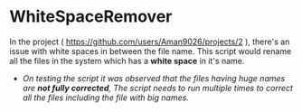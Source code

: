 # WhiteSpaceRemover
In the project ( https://github.com/users/Aman9026/projects/2 ), there's an issue with white spaces in between the file name.
This script would rename all the files in the system which has a __white space__ in it's name.
* _On testing the script it was observed that the files having huge names are __not fully corrected__, The script needs to run multiple times to correct all the files including the file with big names._
